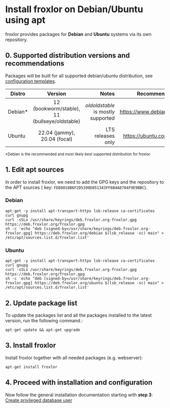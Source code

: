 # Install froxlor on Debian/Ubuntu using apt

froxlor provides packages for __Debian__ and __Ubuntu__ systems via its own repository.

## 0. Supported distribution versions and recommendations

Packages will be built for all supported debian/ubuntu distribution,
see [configuration templates](https://github.com/Froxlor/Froxlor/tree/main/lib/configfiles).

| Distro  |                    Version                    |                              Notes |             Recommended source for ISO |
|---------|:---------------------------------------------:|-----------------------------------:|---------------------------------------:|
| Debian* | 12 (bookworm/stable), 11 (bullseye/oldstable) | *oldoldstable* is mostly supported | https://www.debian.org/distrib/netinst |
| Ubuntu  |         22.04 (jammy), 20.04 (focal)          |                  LTS releases only |     https://ubuntu.com/download/server |

<small>*Debian is the recommended and most likely best supported distribution for froxlor.</small>

## 1. Edit apt sources

In order to install froxlor, we need to add the GPG keys and the repository to the APT sources (
key: `FD88018B6F2D5390D051343FF6B4A8704F9E9BBC`).

### Debian

```shell
apt-get -y install apt-transport-https lsb-release ca-certificates curl gnupg
curl -sSLo /usr/share/keyrings/deb.froxlor.org-froxlor.gpg https://deb.froxlor.org/froxlor.gpg
sh -c 'echo "deb [signed-by=/usr/share/keyrings/deb.froxlor.org-froxlor.gpg] https://deb.froxlor.org/debian $(lsb_release -sc) main" > /etc/apt/sources.list.d/froxlor.list'
```

### Ubuntu

```shell
apt-get -y install apt-transport-https lsb-release ca-certificates curl gnupg
curl -sSLo /usr/share/keyrings/deb.froxlor.org-froxlor.gpg https://deb.froxlor.org/froxlor.gpg
sh -c 'echo "deb [signed-by=/usr/share/keyrings/deb.froxlor.org-froxlor.gpg] https://deb.froxlor.org/ubuntu $(lsb_release -sc) main" > /etc/apt/sources.list.d/froxlor.list'
```

## 2. Update package list

To update the packages list and all the packages installed to the latest version, run the following command.:

```shell
apt-get update && apt-get upgrade
```

## 3. Install froxlor

Install froxlor together with all needed packages (e.g. webserver):

```shell
apt-get install froxlor
```

## 4. Proceed with installation and configuration

Now follow the general installation documentation starting with **step 3**: [Create privileged database user](tarball.html#_3-create-privileged-database-user)
